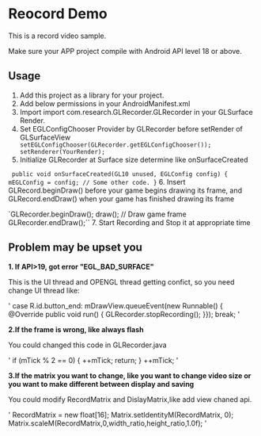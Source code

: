 # Reocord Demo

This is a record video sample.

Make sure your APP project compile with Android API level 18 or above.

## Usage

1. Add this project as a library for your project.
2. Add below permissions in your AndroidManifest.xml
3. Import import com.research.GLRecorder.GLRecorder in your GLSurface Render.
4. Set EGLConfigChooser Provider by GLRecorder before setRender of GLSurfaceView
 `  setEGLConfigChooser(GLRecorder.getEGLConfigChooser());  
    setRenderer(YourRender);`
5. Initialize GLRecorder at Surface size determine like onSurfaceCreated

`` public void onSurfaceCreated(GL10 unused, EGLConfig config) {
         mEGLConfig = config;
         // Some other code.
   }``
6. Insert GLRecord.beginDraw() before your game begins drawing its frame, and GLRecord.endDraw() when your game has finished drawing its frame

 `GLRecorder.beginDraw();
 draw();     // Draw game frame
 GLRecorder.endDraw();``
7. Start Recording and Stop it at appropriate time


## Problem may be upset you

**1. If API>19, got error "EGL_BAD_SURFACE"**

This is the UI thread and OPENGL thread getting confict, so you need change UI thread like:

 '
 case R.id.button_end:
        mDrawView.queueEvent(new Runnable() {
           @Override
           public void run() {
               GLRecorder.stopRecording();
           }});
       break;
 '

**2.If the frame is wrong, like always flash**

You could changed this code in GLRecorder.java

'
    if (mTick % 2 == 0) {
        ++mTick;
        return;
    }
    ++mTick;
'

**3.If the matrix you want to change, like you want to change video size or you want to make different between display and saving**

You could modify RecordMatrix and DislayMatrix,like add view chaned api.

'
RecordMatrix = new float[16];
Matrix.setIdentityM(RecordMatrix, 0);
Matrix.scaleM(RecordMatrix,0,width_ratio,height_ratio,1.0f);
'
